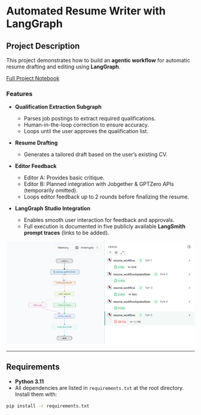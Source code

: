 # Automated Resume Writer with LangGraph 

## Project Description  
This project demonstrates how to build an **agentic workflow** for automatic resume drafting and editing using **LangGraph**.

[Full Project Notebook](https://ryanstark223232.github.io/resume_mirror/resume_mirror.html)

### Features  
- **Qualification Extraction Subgraph**  
  - Parses job postings to extract required qualifications.  
  - Human-in-the-loop correction to ensure accuracy.  
  - Loops until the user approves the qualification list.  

- **Resume Drafting**  
  - Generates a tailored draft based on the user’s existing CV.  

- **Editor Feedback**  
  - Editor A: Provides basic critique.  
  - Editor B: Planned integration with Jobgether & GPTZero APIs (temporarily omitted).  
  - Loops editor feedback up to 2 rounds before finalizing the resume.  

- **LangGraph Studio Integration**  
  - Enables smooth user interaction for feedback and approvals.  
  - Full execution is documented in five publicly available **LangSmith prompt traces** (links to be added). 

![Alt text](langgraph_studio.png)

---

## Requirements  
- **Python 3.11**  
- All dependencies are listed in `requirements.txt` at the root directory.  
  Install them with:  

```bash
pip install -r requirements.txt
```


